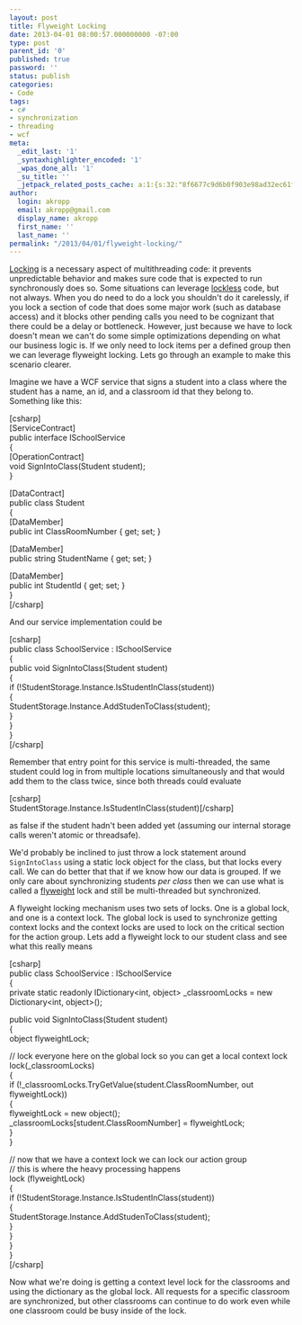 ```yaml
---
layout: post
title: Flyweight Locking
date: 2013-04-01 08:00:57.000000000 -07:00
type: post
parent_id: '0'
published: true
password: ''
status: publish
categories:
- Code
tags:
- c#
- synchronization
- threading
- wcf
meta:
  _edit_last: '1'
  _syntaxhighlighter_encoded: '1'
  _wpas_done_all: '1'
  _su_title: ''
  _jetpack_related_posts_cache: a:1:{s:32:"8f6677c9d6b0f903e98ad32ec61f8deb";a:2:{s:7:"expires";i:1560570566;s:7:"payload";a:3:{i:0;a:1:{s:2:"id";i:2447;}i:1;a:1:{s:2:"id";i:738;}i:2;a:1:{s:2:"id";i:2365;}}}}
author:
  login: akropp
  email: akropp@gmail.com
  display_name: akropp
  first_name: ''
  last_name: ''
permalink: "/2013/04/01/flyweight-locking/"
---
```

[Locking](http://en.wikipedia.org/wiki/Lock_(computer_science)) is a necessary aspect of multithreading code: it prevents unpredictable behavior and makes sure code that is expected to run synchronously does so. Some situations can leverage [lockless](http://yinsochen.com/thread-safe-and-or-lockless-data-structures/) code, but not always. When you do need to do a lock you shouldn't do it carelessly, if you lock a section of code that does some major work (such as database access) and it blocks other pending calls you need to be cognizant that there could be a delay or bottleneck. However, just because we have to lock doesn't mean we can't do some simple optimizations depending on what our business logic is. If we only need to lock items per a defined group then we can leverage flyweight locking. Lets go through an example to make this scenario clearer.

Imagine we have a WCF service that signs a student into a class where the student has a name, an id, and a classroom id that they belong to. Something like this:

[csharp]  
[ServiceContract]  
public interface ISchoolService  
{  
 [OperationContract]  
 void SignIntoClass(Student student);  
}

[DataContract]  
public class Student  
{  
 [DataMember]  
 public int ClassRoomNumber { get; set; }

[DataMember]  
 public string StudentName { get; set; }

[DataMember]  
 public int StudentId { get; set; }  
}  
[/csharp]

And our service implementation could be

[csharp]  
public class SchoolService : ISchoolService  
{  
 public void SignIntoClass(Student student)  
 {  
 if (!StudentStorage.Instance.IsStudentInClass(student))  
 {  
 StudentStorage.Instance.AddStudenToClass(student);  
 }  
 }  
}  
[/csharp]

Remember that entry point for this service is multi-threaded, the same student could log in from multiple locations simultaneously and that would add them to the class twice, since both threads could evaluate

[csharp]  
StudentStorage.Instance.IsStudentInClass(student)[/csharp]

as false if the student hadn't been added yet (assuming our internal storage calls weren't atomic or threadsafe).

We'd probably be inclined to just throw a lock statement around `SignIntoClass` using a static lock object for the class, but that locks every call. We can do better that that if we know how our data is grouped. If we only care about synchronizing students _per class_ then we can use what is called a [flyweight](http://en.wikipedia.org/wiki/Flyweight_pattern) lock and still be multi-threaded but synchronized.

A flyweight locking mechanism uses two sets of locks. One is a global lock, and one is a context lock. The global lock is used to synchronize getting context locks and the context locks are used to lock on the critical section for the action group. Lets add a flyweight lock to our student class and see what this really means

[csharp]  
public class SchoolService : ISchoolService  
{  
 private static readonly IDictionary\<int, object\> \_classroomLocks = new Dictionary\<int, object\>();

public void SignIntoClass(Student student)  
 {  
 object flyweightLock;

// lock everyone here on the global lock so you can get a local context lock  
 lock(\_classroomLocks)  
 {  
 if (!\_classroomLocks.TryGetValue(student.ClassRoomNumber, out flyweightLock))  
 {  
 flyweightLock = new object();  
 \_classroomLocks[student.ClassRoomNumber] = flyweightLock;  
 }  
 }

// now that we have a context lock we can lock our action group  
 // this is where the heavy processing happens  
 lock (flyweightLock)  
 {  
 if (!StudentStorage.Instance.IsStudentInClass(student))  
 {  
 StudentStorage.Instance.AddStudenToClass(student);  
 }  
 }  
 }  
}  
[/csharp]

Now what we're doing is getting a context level lock for the classrooms and using the dictionary as the global lock. All requests for a specific classroom are synchronized, but other classrooms can continue to do work even while one classroom could be busy inside of the lock.

